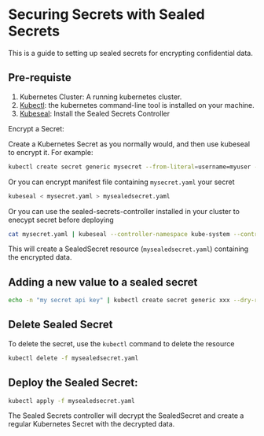 # Securing Secrets with Sealed Secrets

This is a guide to setting up sealed secrets for encrypting confidential data.

## Pre-requiste

1. Kubernetes Cluster: A running kubernetes cluster.
2. [Kubectl](https://kubernetes.io/docs/tasks/tools/): the kubernetes command-line tool is installed on your machine.
3. [Kubeseal](https://archive.eksworkshop.com/beginner/200_secrets/installing-sealed-secrets/): Install the Sealed Secrets Controller

Encrypt a Secret:

Create a Kubernetes Secret as you normally would, and then use kubeseal to encrypt it. For example:

```sh {"id":"01HRPP7C7J2N6GM2N0B6YMXNWP"}
kubectl create secret generic mysecret --from-literal=username=myuser --from-literal=password=mypassword --dry-run=client -o yaml | kubeseal > mysealedsecret.yaml
```

Or you can encrypt manifest file containing `mysecret.yaml` your secret

```sh {"id":"01HRPQ7C5Y054XKGYT71E40EGH"}
kubeseal < mysecret.yaml > mysealedsecret.yaml
```

Or you can use the sealed-secrets-controller installed in your cluster to enecypt secret before deploying

```sh {"id":"01HRPRSEZHB0X6CHZGSRQD80ZM"}
cat mysecret.yaml | kubeseal --controller-namespace kube-system --controller-name sealed-secrets-controller --format yaml > mysealedsecret.yaml
```

This will create a SealedSecret resource (`mysealedsecret.yaml`) containing the encrypted data.

## Adding a new value to a sealed secret

```sh {"id":"01HRQ0NF7FTBQM6GTQH56FVZNX"}
echo -n "my secret api key" | kubectl create secret generic xxx --dry-run=client --from-file=api_key=/dev/stdin -o json | kubeseal --controller-namespace=kube-system --controller-name=sealed-secrets --format yaml --merge-into sealed-secret.yaml
```

## Delete Sealed Secret

To delete the secret, use the `kubectl` command to delete the resource

```sh {"id":"01HRPV1PYZQ9NG133FHDP745SW"}
kubectl delete -f mysealedsecret.yaml
```

## Deploy the Sealed Secret:

```sh {"id":"01HRPP9K1N8RE9DWGMG4R8HHGV"}
kubectl apply -f mysealedsecret.yaml
```

The Sealed Secrets controller will decrypt the SealedSecret and create a regular Kubernetes Secret with the decrypted data.
